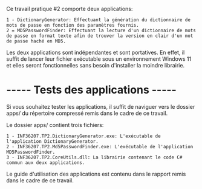 Ce travail pratique #2 comporte deux applications:

    1 - DictionaryGenerator: Effectuant la génération du dictionnaire de mots de passe en fonction des paramètres fournis.
    2 = MD5PasswordFinder: Effectuant la lecture d'un dictionnaire de mots de passe en format texte afin de trouver la version en clair d'un mot de passe haché en MD5.

Les deux applications sont indépendantes et sont portatives. En effet, il suffit de lancer leur fichier exécutable sous un environnement Windows 11 et elles seront fonctionnelles sans besoin d'installer la moindre librairie.

# ----- Tests des applications ----- #

Si vous souhaitez tester les applications, il suffit de naviguer vers le dossier apps/ du répertoire compressé remis dans le cadre de ce travail.

Le dossier apps/ contient trois fichiers:

    1 - INF36207.TP2.DictionaryGenerator.exe: L'exécutable de l'application DictionaryGenerator.
    2 - INF36207.TP2.Md5PasswordFinder.exe: L'exécutable de l'application MD5PasswordFinder.
    3 - INF36207.TP2.CoreUtils.dll: La librairie contenant le code C# commun aux deux applications.

Le guide d'utilisation des applications est contenu dans le rapport remis dans le cadre de ce travail.
